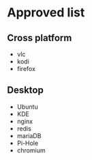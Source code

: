 # Approved list

## Cross platform
 * vlc
 * kodi
 * firefox
## Desktop
 * Ubuntu
 * KDE
 * nginx
 * redis
 * mariaDB
 * Pi-Hole
 * chromium

